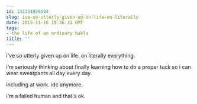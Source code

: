 ```yaml
---
id: 133351929504
slug: ive-so-utterly-given-up-on-life-on-literally
date: 2015-11-16 19:36:31 GMT
tags:
- the life of an ordinary bakla
title: ''
---
```

i've so utterly given up on life. on literally everything.

i'm seriously thinking about finally learning how to do a proper tuck so i can wear sweatpants all day every day.

including at work. idc anymore. 

i'm a failed human and that's ok.